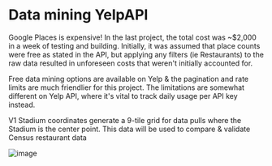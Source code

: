 # Data mining YelpAPI
Google Places is expensive! In the last project, the total cost was ~$2,000 in a week of testing and building.
Initially, it was assumed that place counts were free as stated in the API, but applying any filters (ie Restaurants) to the raw data resulted in unforeseen costs that weren't initially accounted for.

Free data mining options are available on Yelp & the pagination and rate limits are much friendlier for this project.
The limitations are somewhat different on Yelp API, where it's vital to track daily usage per API key instead.

V1 Stadium coordinates generate a 9-tile grid for data pulls where the Stadium is the center point.
This data will be used to compare & validate Census restaurant data

![image](https://github.com/Alex-Zeo/YelpAPI/assets/6181715/16d74044-fa5f-4c95-bb32-c66876031e10)

